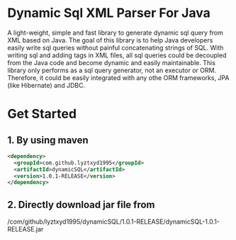 # Dynamic Sql XML Parser For Java

A light-weight, simple and fast library to generate dynamic sql query from XML based on Java. The goal of this library is 
to help Java developers easily write sql queries without painful concatenating strings of SQL. With writing sql and adding tags in XML files, all sql queries could be decoupled from the Java code and become dynamic and easily maintainable. This library only performs as a sql query generator, not an executor or ORM. Therefore, it could be easily integrated with any othe ORM frameworks, JPA (like Hibernate) and JDBC.

# Get Started

## 1. By using maven

```xml
<dependency>
  <groupId>com.github.lyztxyd1995</groupId>
  <artifactId>dynamicSQL</artifactId>
  <version>1.0.1-RELEASE</version>
</dependency>
```
## 2. Directly download jar file from 
/com/github/lyztxyd1995/dynamicSQL/1.0.1-RELEASE/dynamicSQL-1.0.1-RELEASE.jar


